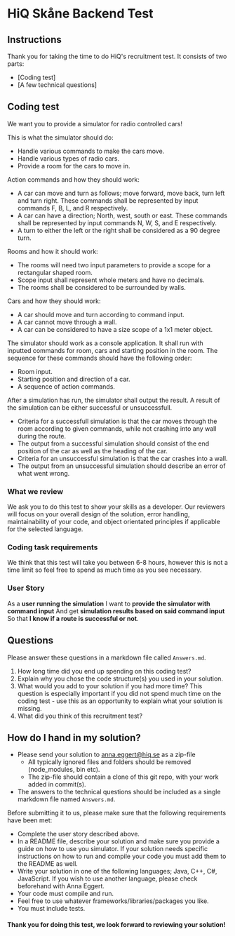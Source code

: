 # HiQ Skåne Backend Test #

## Instructions ##
Thank you for taking the time to do HiQ's recruitment test. It consists of two parts:
- [Coding test]
- [A few technical questions]

## Coding test
We want you to provide a simulator for radio controlled cars!

This is what the simulator should do:
* Handle various commands to make the cars move.
* Handle various types of radio cars.
* Provide a room for the cars to move in.

Action commands and how they should work:
* A car can move and turn as follows; move forward, move back, turn left and turn right. These commands shall be represented by input commands F, B, L, and R respectively.
* A car can have a direction; North, west, south or east. These commands shall be represented by input commands N, W, S, and E respectively.
* A turn to either the left or the right shall be considered as a 90 degree turn.

Rooms and how it should work:
* The rooms will need two input parameters to provide a scope for a rectangular shaped room.
* Scope input shall represent whole meters and have no decimals.
* The rooms shall be considered to be surrounded by walls.

Cars and how they should work:
* A car should move and turn according to command input.
* A car cannot move through a wall.
* A car can be considered to have a size scope of a 1x1 meter object.

The simulator should work as a console application. It shall run with inputted commands for room, cars and starting position in the room. The sequence for these commands should have the following order:
* Room input.
* Starting position and direction of a car.
* A sequence of action commands.

After a simulation has run, the simulator shall output the result. A result of the simulation can be either successful or unsuccessfull. 
* Criteria for a successfull simulation is that the car moves through the room according to given commands, while not crashing into any wall during the route. 
* The output from a successful simulation should consist of the end position of the car as well as the heading of the car.
* Criteria for an unsuccessful simulation is that the car crashes into a wall.
* The output from an unsuccessful simulation should describe an error of what went wrong.

### What we review
We ask you to do this test to show your skills as a developer. Our reviewers will focus on your overall design of the solution, error handling, maintainability of your code, and object orientated principles if applicable for the selected language.

### Coding task requirements
We think that this test will take you between 6-8 hours, however this is not a time limit so feel free to spend as much time as you see necessary.


### User Story
As a **user running the simulation**
I want to **provide the simulator with command input**
And get **simulation results based on said command input**
So that **I know if a route is successful or not**.

## Questions
Please answer these questions in a markdown file called `Answers.md`.

1. How long time did you end up spending on this coding test?
2. Explain why you chose the code structure(s) you used in your solution.
3. What would you add to your solution if you had more time? This question is especially important if you did not spend much time on the coding test - use this as an opportunity to explain what your solution is missing.
4. What did you think of this recruitment test?

## How do I hand in my solution? ##
* Please send your solution to [anna.eggert@hiq.se](mailto:anna.eggert@hiq.se) as a zip-file 
    * All typically ignored files and folders should be removed (node_modules, bin etc).
    * The zip-file should contain a clone of this git repo, with your work added in commit(s).
* The answers to the technical questions should be included as a single markdown file named `Answers.md`.

Before submitting it to us, please make sure that the following requirements have been met:
* Complete the user story described above.
* In a README file, describe your solution and make sure you provide a guide on how to use you simulator. If your solution needs specific instructions on how to run and compile your code you must add them to the README as well.
* Write your solution in one of the following languages; Java, C++, C#, JavaScript. If you wish to use another language, please check beforehand with Anna Eggert.
* Your code must compile and run.
* Feel free to use whatever frameworks/libraries/packages you like.
* You must include tests.

#### Thank you for doing this test, we look forward to reviewing your solution!
